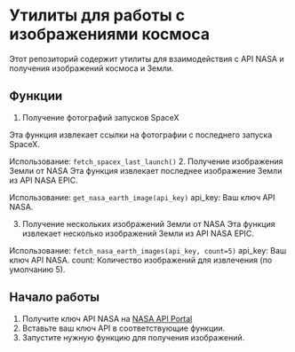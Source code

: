 # Утилиты для работы с изображениями космоса

Этот репозиторий содержит утилиты для взаимодействия с API NASA и
получения изображений космоса и Земли.

## Функции
1. Получение фотографий запусков SpaceX

Эта функция извлекает ссылки на фотографии с последнего запуска SpaceX.

Использование:
```fetch_spacex_last_launch()```
2. Получение изображения Земли от NASA
Эта функция извлекает последнее изображение Земли из API NASA EPIC.

Использование:
```get_nasa_earth_image(api_key)``` api_key: Ваш ключ API NASA.

3. Получение нескольких изображений Земли от NASA
Эта функция извлекает несколько изображений Земли из API NASA EPIC.

Использование:
```fetch_nasa_earth_images(api_key, count=5)``` api_key: Ваш ключ API NASA.
count: Количество изображений для извлечения (по умолчанию 5).

## Начало работы
1. Получите ключ API NASA на [NASA API Portal](https://api.nasa.gov)
2. Вставьте ваш ключ API в соответствующие функции.
3. Запустите нужную функцию для получения изображений.




